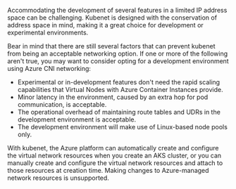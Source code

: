 Accommodating the development of several features in a limited IP address space can be challenging. Kubenet is designed with the conservation of address space in mind, making it a great choice for development or experimental environments.

Bear in mind that there are still several factors that can prevent kubenet from being an acceptable networking option. If one or more of the following aren't true, you may want to consider opting for a development environment using Azure CNI networking:

* Experimental or in-development features don't need the rapid scaling capabilities that Virtual Nodes with Azure Container Instances provide.
* Minor latency in the environment, caused by an extra hop for pod communication, is acceptable.
* The operational overhead of maintaining route tables and UDRs in the development environment is acceptable.
* The development environment will make use of Linux-based node pools only.

With kubenet, the Azure platform can automatically create and configure the virtual network resources when you create an AKS cluster, or you can manually create and configure the virtual network resources and attach to those resources at creation time. Making changes to Azure-managed network resources is unsupported.
